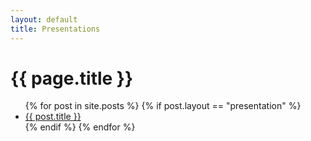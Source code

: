 ```yaml
---
layout: default
title: Presentations
---
```


# {{ page.title }}

<ul>
  {% for post in site.posts %}
    {% if post.layout == "presentation" %}
      <li>
        <a href="{{ post.url }}">{{ post.title }}</a>
      </li>
    {% endif %}
  {% endfor %}
</ul>
